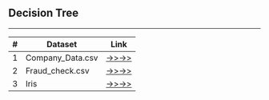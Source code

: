 ## Decision Tree
***

| **\#** | **Dataset**           | **Link**                                                                  |
|-------|-----------------------|---------------------------------------------------------------------------|
| 1     | Company_Data.csv      | [->>->>](https://roshinalex.github.io/Assignments/DecisionTrees)          |
| 2     | Fraud_check.csv       | [->>->>](https://roshinalex.github.io/Assignments/DecisionTrees)          |
| 3     | Iris                  | [->>->>](https://roshinalex.github.io/Assignments/DecisionTrees)          |